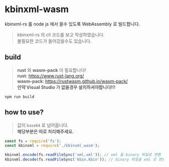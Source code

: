 # kbinxml-wasm
kbinxml-rs 를 node js 에서 쓸수 있도록 WebAssembly 로 빌드합니다.

> kbinxml-rs 의 cli 코드를 보고 작성하였습니다.  
> 불필요한 코드가 들어갔을수도 있습니다.

## build
> **rust** 와 **wasm-pack** 이 필요합니다!  
> **rust**: https://www.rust-lang.org/  
> **wasm-pack**: https://rustwasm.github.io/wasm-pack/  
> **만약 Visual Studio 가 없을경우 설치하셔야합니다!!!**
```shell script
npm run build
```

## how to use?
> 값이 `base64` 로 넘어옵니다.  
> **해당부분은 따로 처리해주세요.**

``` javascript
const fs = require('fs');
const kbinxml = require('./kbinxml_wasm');

kbinxml.encode(fs.readFileSync('xml.xml')); // xml 을 binary 파일로 변환
kbinxml.decode(fs.readFileSync('kbin.kbin')); // binary 파일을 xml 로 변환
```
